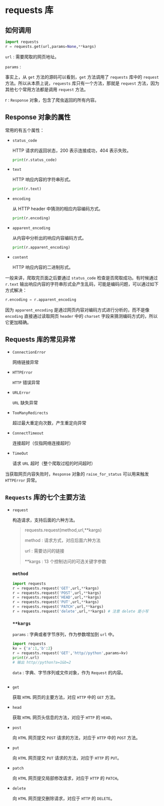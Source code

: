 # requests 库
## 如何调用
```python
import requests
r = requests.get(url,params=None,**kargs)
```
`url` : 需要爬取的网页地址。

`params` :  

事实上，从 `get` 方法的源码可以看到，`get` 方法调用了 `requests` 库中的 `request` 方法。所以从本质上说，`requests` 库只有一个方法，那就是 `request` 方法，因为其他七个常用方法都是调用 `request` 方法。

r : `Response` 对象，包含了爬虫返回的所有内容。

## Response 对象的属性
常用的有五个属性：
- `status_code`
  
  HTTP 请求的返回状态，200 表示连接成功，404 表示失败。
  ```python
  print(r.status_code)
  ```

- `text`
  
  HTTP 响应内容的字符串形式。
  ```python
  print(r.text)
  ```

- `encoding`
  
  从 HTTP header 中猜测的相应内容编码方式。
  ```python
  print(r.encoding)
  ```

- `apparent_encoding`
  
  从内容中分析出的响应内容编码方式。
  ```python
  print(r.apparent_encoding)
  ```

- `content`
  
  HTTP 响应内容的二进制形式。

一般来讲，爬取完页面之后要通过 `status_code` 检查是否爬取成功。有时候通过  `r.text` 输出响应内容的字符串形式会产生乱码，可能是编码问题，可以通过如下方式解决：
```python
r.encoding = r.apparent_encoding
```
因为 `apparent_encoding` 是通过网页内容对编码方式进行分析的，而不是像 `encoding` 直接通过读取网页 `header` 中的 `charset` 字段来猜测编码方式的，所以它更加精确。

## Requests 库的常见异常
- `ConnectionError`
  
  网络链接异常

- `HTTPError`

  `HTTP` 错误异常

- `URLError`

  `URL` 缺失异常

- `TooManyRedirects`

  超过最大重定向次数，产生重定向异常

- `ConnectTimeout`

  连接超时（仅指网络连接超时）

- `TimeOut`

  请求 `URL` 超时（整个爬取过程的时间超时）

当获取网页内容失败时，`Response` 对象的 `raise_for_status` 可以用来触发 `HTTPError` 异常。

## `Requests` 库的七个主要方法
- `request`
  
  构造请求，支持后面的六种方法。
  
  > requests.request(method,url,**kargs)
  >
  > method : 请求方式，对应后面六种方法
  > 
  > url : 需要访问的链接
  >
  >**kargs : 13 个控制访问的可选关键字参数

  ### `method`
  ```python
  import requests
  r = requests.request('GET',url,**kargs)
  r = requests.request('POST',url,**kargs)
  r = requests.request('HEAD',url,**kargs)
  r = requests.request('PUT',url,**kargs)
  r = requests.request('PATCH',url,**kargs)
  r = requests.request('delete',url,**kargs) # 注意 delete 是小写
  ```
  ### `**kargs`
  `params` : 字典或者字节序列，作为参数增加到 `url` 中。
  ```python
  import requests
  kv = {'a':1,'b':2}
  r = requests.request('GET','http//python',params=kv)
  print(r.url)
  # 输出 http//python?a=1&b=2
  ```
  `data` : 字典、字节序列或文件对象，作为 `Request` 的内容。
  ```python
  

- `get`
  
  获取 `HTML` 网页的主要方法，对应 `HTTP` 中的 `GET` 方法。

- `head`
  
  获取 `HTML` 网页头信息的方法，对应于 `HTTP` 的 `HEAD`。

- `post`
  
  向 `HTML` 网页提交 `POST` 请求的方法，对应于 `HTTP` 中的 `POST` 方法。

- `put`
  
  向 `HTML` 网页提交 `PUT` 请求的方法，对应于 `HTTP` 的 `PUT`。

- `patch`
  
  向 `HTML` 网页提交局部修改请求，对应于 `HTTP` 的 `PATCH`。

- `delete`
  
  向 `HTML` 网页提交删除请求，对应于 `HTTP` 的 `DELETE`。
